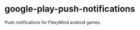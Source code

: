 google-play-push-notifications
==============================

Push notifications for FlexyMind android games.
